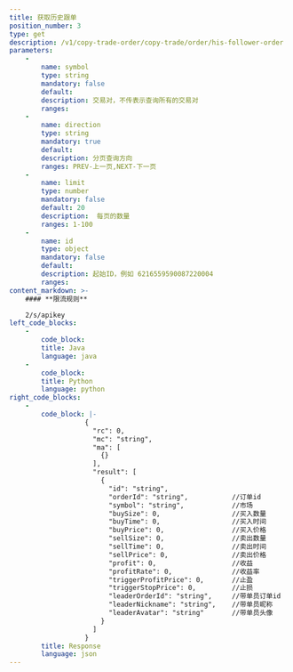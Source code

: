 ```yaml
---
title: 获取历史跟单
position_number: 3
type: get
description: /v1/copy-trade-order/copy-trade/order/his-follower-order
parameters:
    -
        name: symbol
        type: string
        mandatory: false
        default:
        description: 交易对，不传表示查询所有的交易对
        ranges:
    -
        name: direction
        type: string
        mandatory: true
        default:
        description: 分页查询方向
        ranges: PREV-上一页,NEXT-下一页
    -
        name: limit
        type: number
        mandatory: false
        default: 20
        description:  每页的数量
        ranges: 1-100
    -
        name: id
        type: object
        mandatory: false
        default:
        description: 起始ID，例如 6216559590087220004
        ranges:
content_markdown: >-
    #### **限流规则**

    2/s/apikey
left_code_blocks:
    -
        code_block:
        title: Java
        language: java
    -
        code_block:
        title: Python
        language: python
right_code_blocks:
    -
        code_block: |-
                   {
                     "rc": 0,
                     "mc": "string",
                     "ma": [
                       {}
                     ],
                     "result": [
                       {
                         "id": "string",        
                         "orderId": "string",           //订单id
                         "symbol": "string",            //市场
                         "buySize": 0,                  //买入数量
                         "buyTime": 0,                  //买入时间
                         "buyPrice": 0,                 //买入价格
                         "sellSize": 0,                 //卖出数量
                         "sellTime": 0,                 //卖出时间
                         "sellPrice": 0,                //卖出价格
                         "profit": 0,                   //收益
                         "profitRate": 0,               //收益率
                         "triggerProfitPrice": 0,       //止盈
                         "triggerStopPrice": 0,         //止损
                         "leaderOrderId": "string",     //带单员订单id
                         "leaderNickname": "string",    //带单员昵称
                         "leaderAvatar": "string"       //带单员头像
                       }
                     ]
                   }
        title: Response
        language: json
---
```

